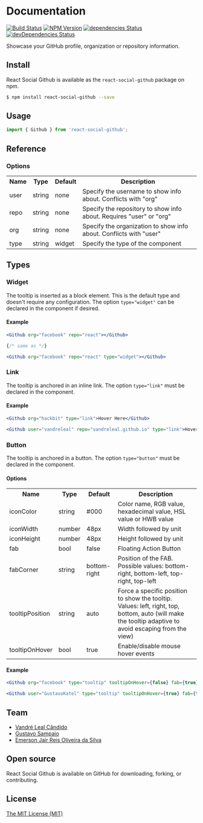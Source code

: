 # Documentation
[![Build Status](https://travis-ci.org/vandreleal/react-social-github.svg)](https://travis-ci.org/vandreleal/react-social-github)
[![NPM Version](https://badge.fury.io/js/react-social-github.svg)](http://badge.fury.io/js/react-social-github)
[![dependencies Status](https://david-dm.org/vandreleal/react-social-github/status.svg)](https://david-dm.org/vandreleal/react-social-github)
[![devDependencies Status](https://david-dm.org/vandreleal/react-social-github/dev-status.svg)](https://david-dm.org/vandreleal/react-social-github?type=dev)

Showcase your GitHub profile, organization or repository information.

## Install
React Social Github is available as the `react-social-github` package on npm.
```sh
$ npm install react-social-github --save
```

## Usage
```jsx
import { Github } from 'react-social-github';
```

## Reference

### Options

<table>
  <tr>
    <th>Name</th>
    <th>Type</th>
    <th>Default</th>
    <th>Description</th>
  </tr>
  <tr>
    <td>user</td>
    <td>string</td>
    <td>none</td>
    <td>Specify the username to show info about. Conflicts with "org"</td>
  </tr>
  <tr>
    <td>repo</td>
    <td>string</td>
    <td>none</td>
    <td>Specify the repository to show info about. Requires "user" or "org"</td>
  </tr>
  <tr>
    <td>org</td>
    <td>string</td>
    <td>none</td>
    <td>Specify the organization to show info about. Conflicts with "user"</td>
  </tr>
  <tr>
    <td>type</td>
    <td>string</td>
    <td>widget</td>
    <td>Specify the type of the component</td>
  </tr>
</table>


## Types


### Widget

The tooltip is inserted as a block element. This is the default type and doesn't require any configuration. The option `type="widget"` can be declared in the component if desired.

#### Example

```jsx
<Github org="facebook" repo="react"></Github>

{/* same as */}

<Github org="facebook" repo="react" type="widget"></Github>
```

### Link

The tooltip is anchored in an inline link. The option `type="link"` must be declared in the component.

#### Example

```jsx
<Github org="hackbit" type="link">Hover Here</Github>

<Github user="vandreleal" repo="vandreleal.github.io" type="link">Hover Here</Github>
```

### Button

The tooltip is anchored in a button. The option `type="button"` must be declared in the component.

#### Options

<table>
  <tr>
    <th>Name</th>
    <th>Type</th>
    <th>Default</th>
    <th>Description</th>
  </tr>
  <tr>
    <td>iconColor</td>
    <td>string</td>
    <td>#000</td>
    <td>Color name, RGB value, hexadecimal value, HSL value or HWB value</td>
  </tr>
  <tr>
    <td>iconWidth</td>
    <td>number</td>
    <td>48px</td>
    <td>Width followed by unit</td>
  </tr>
  <tr>
    <td>iconHeight</td>
    <td>number</td>
    <td>48px</td>
    <td>Height followed by unit</td>
  </tr>
  <tr>
    <td>fab</td>
    <td>bool</td>
    <td>false</td>
    <td>Floating Action Button</td>
  </tr>
  <tr>
    <td>fabCorner</td>
    <td>string</td>
    <td>bottom-right</td>
    <td>Position of the FAB. Possible values: bottom-right, bottom-left, top-right, top-left</td>
  </tr>
  <tr>
    <td>tooltipPosition</td>
    <td>string</td>
    <td>auto</td>
    <td>Force a specific position to show the tooltip. Values: left, right, top, bottom, auto (will make the tooltip adaptive to avoid escaping from the view)</td>
  </tr>
  <tr>
    <td>tooltipOnHover</td>
    <td>bool</td>
    <td>true</td>
    <td>Enable/disable mouse hover events</td>
  </tr>
</table>

#### Example

```jsx
<Github org="facebook" type="tooltip" tooltipOnHover={false} fab={true} fabCorner="top-left" iconColor="#3b5998" iconWidth={64} iconHeight={64}></Github>

<Github user="GustavoKatel" type="tooltip" tooltipOnHover={true} fab={true} fabCorner="bottom-left" iconColor="#888" iconWidth={32} iconHeight={32}></Github>
```


## Team
+ [Vandré Leal Cândido](https://github.com/vandreleal)
+ [Gustavo Sampaio](https://github.com/GustavoKatel)
+ [Emerson Jair Reis Oliveira da Silva](https://github.com/dungahk)


## Open source

React Social Github is available on GitHub for downloading, forking, or contributing.

## License

[The MIT License (MIT)](https://github.com/vandreleal/react-social-github/blob/master/LICENSE)